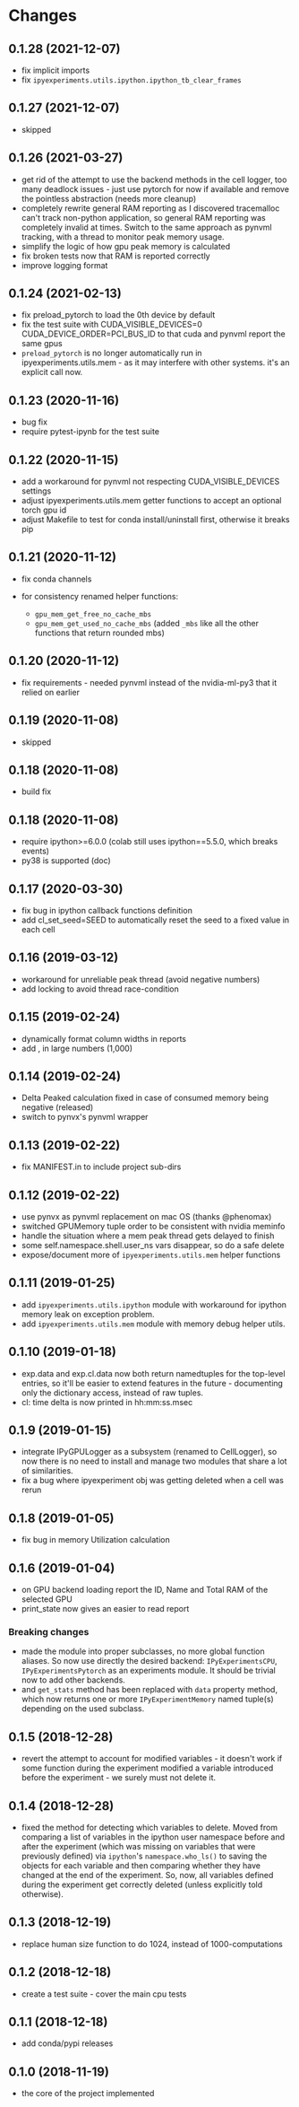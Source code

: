 # Changes

## 0.1.28 (2021-12-07)

- fix implicit imports
- fix `ipyexperiments.utils.ipython.ipython_tb_clear_frames`


## 0.1.27 (2021-12-07)

- skipped


## 0.1.26 (2021-03-27)

- get rid of the attempt to use the backend methods in the cell logger, too many deadlock issues - just use pytorch for now if available and remove the pointless abstraction (needs more cleanup)
- completely rewrite general RAM reporting as I discovered tracemalloc can't track non-python application, so general RAM reporting was completely invalid at times. Switch to the same approach as pynvml tracking, with a thread to monitor peak memory usage.
- simplify the logic of how gpu peak memory is calculated
- fix broken tests now that RAM is reported correctly
- improve logging format


## 0.1.24 (2021-02-13)

- fix preload_pytorch to load the 0th device by default
- fix the test suite with CUDA_VISIBLE_DEVICES=0 CUDA_DEVICE_ORDER=PCI_BUS_ID to that cuda and pynvml report the same gpus
- `preload_pytorch` is no longer automatically run in ipyexperiments.utils.mem - as it may interfere with other systems. it's an explicit call now.


## 0.1.23 (2020-11-16)

- bug fix
- require pytest-ipynb for the test suite


## 0.1.22 (2020-11-15)

- add a workaround for pynvml not respecting CUDA_VISIBLE_DEVICES settings
- adjust ipyexperiments.utils.mem getter functions to accept an optional torch gpu id
- adjust Makefile to test for conda install/uninstall first, otherwise it breaks pip


## 0.1.21 (2020-11-12)

- fix conda channels

- for consistency renamed helper functions:
   * `gpu_mem_get_free_no_cache_mbs`
   * `gpu_mem_get_used_no_cache_mbs`
   (added `_mbs` like all the other functions that return rounded mbs)


## 0.1.20 (2020-11-12)

- fix requirements - needed pynvml instead of the nvidia-ml-py3 that it relied on earlier


## 0.1.19 (2020-11-08)

- skipped


## 0.1.18 (2020-11-08)

- build fix


## 0.1.18 (2020-11-08)

- require ipython>=6.0.0 (colab still uses ipython==5.5.0, which breaks events)
- py38 is supported (doc)


## 0.1.17 (2020-03-30)

- fix bug in ipython callback functions definition
- add cl_set_seed=SEED to automatically reset the seed to a fixed value in each cell


## 0.1.16 (2019-03-12)

- workaround for unreliable peak thread (avoid negative numbers)
- add locking to avoid thread race-condition

## 0.1.15 (2019-02-24)

- dynamically format column widths in reports
- add , in large numbers (1,000)


## 0.1.14 (2019-02-24)

- Delta Peaked calculation fixed in case of consumed memory being negative (released)
- switch to pynvx's pynvml wrapper


## 0.1.13 (2019-02-22)

- fix MANIFEST.in to include project sub-dirs


## 0.1.12 (2019-02-22)

- use pynvx as pynvml replacement on mac OS (thanks @phenomax)
- switched GPUMemory tuple order to be consistent with nvidia meminfo
- handle the situation where a mem peak thread gets delayed to finish
- some self.namespace.shell.user_ns vars disappear, so do a safe delete
- expose/document more of `ipyexperiments.utils.mem` helper functions

## 0.1.11 (2019-01-25)

- add `ipyexperiments.utils.ipython` module with workaround for ipython memory leak on exception problem.
- add `ipyexperiments.utils.mem` module with memory debug helper utils.


## 0.1.10 (2019-01-18)

- exp.data and exp.cl.data now both return namedtuples for the top-level entries, so it'll be easier to extend features in the future - documenting only the dictionary access, instead of raw tuples.
- cl: time delta is now printed in hh:mm:ss.msec


## 0.1.9 (2019-01-15)

- integrate IPyGPULogger as a subsystem (renamed to CellLogger), so now there is no need to install and manage two modules that share a lot of similarities.
- fix a bug where ipyexperiment obj was getting deleted when a cell was rerun


## 0.1.8 (2019-01-05)

- fix bug in memory Utilization calculation


## 0.1.6 (2019-01-04)

- on GPU backend loading report the ID, Name and Total RAM of the selected GPU
- print_state now gives an easier to read report

### Breaking changes

- made the module into proper subclasses, no more global function aliases. So now use directly the desired backend: `IPyExperimentsCPU`, `IPyExperimentsPytorch` as an experiments module. It should be trivial now to add other backends.
- and `get_stats` method has been replaced with `data` property method, which now returns one or more `IPyExperimentMemory` named tuple(s) depending on the used subclass.


## 0.1.5 (2018-12-28)

- revert the attempt to account for modified variables - it doesn't work if some function during the experiment modified a variable introduced before the experiment - we surely must not delete it.


## 0.1.4 (2018-12-28)

- fixed the method for detecting which variables to delete. Moved from comparing a list of variables in the ipython user namespace before and after the experiment (which was missing on variables that were previously defined) via `ipython`'s `namespace.who_ls()` to saving the objects for each variable and then comparing whether they have changed at the end of the experiment. So, now, all variables defined during the experiment get correctly deleted (unless explicitly told otherwise).


## 0.1.3 (2018-12-19)

- replace human size function to do 1024, instead of 1000-computations


## 0.1.2 (2018-12-18)

- create a test suite - cover the main cpu tests


## 0.1.1 (2018-12-18)

- add conda/pypi releases


## 0.1.0 (2018-11-19)

- the core of the project implemented

